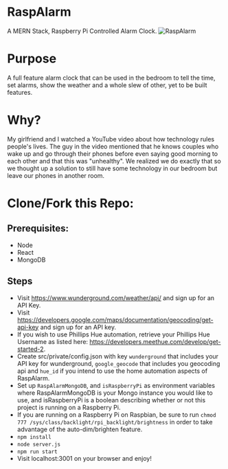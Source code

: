 # RaspAlarm

A MERN Stack, Raspberry Pi Controlled Alarm Clock.
![RaspAlarm](https://github.com/sfreeman422/RaspAlarm/raw/master/Images/cropped.jpg "RaspAlarm")

# Purpose

A full feature alarm clock that can be used in the bedroom to tell the time, set alarms, show the weather and a whole slew of other, yet to be built features.

# Why?

My girlfriend and I watched a YouTube video about how technology rules people's lives. The guy in the video mentioned that he knows couples who wake up and go through their phones before even saying good morning to each other and that this was "unhealthy". We realized we do exactly that so we thought up a solution to still have some technology in our bedroom but leave our phones in another room.

# Clone/Fork this Repo:

## Prerequisites:

- Node
- React
- MongoDB

## Steps

- Visit https://www.wunderground.com/weather/api/ and sign up for an API Key.
- Visit https://developers.google.com/maps/documentation/geocoding/get-api-key and sign up for an API key.
- If you wish to use Phillips Hue automation, retrieve your Phillips Hue Username as listed here: https://developers.meethue.com/develop/get-started-2.
- Create src/private/config.json with key `wunderground` that includes your API key for wunderground, `google_geocode` that includes you geocoding api and `hue_id` if you intend to use the home automation aspects of RaspAlarm.
- Set up `RaspAlarmMongoDB`, and `isRaspberryPi` as environment variables where RaspAlarmMongoDB is your Mongo instance you would like to use, and isRaspberryPi is a boolean describing whether or not this project is running on a Raspberry Pi.
- If you are running on a Raspberry Pi on Raspbian, be sure to run `chmod 777 /sys/class/backlight/rpi_backlight/brightness` in order to take advantage of the auto-dim/brighten feature.
- `npm install`
- `node server.js`
- `npm run start`
- Visit localhost:3001 on your browser and enjoy!
